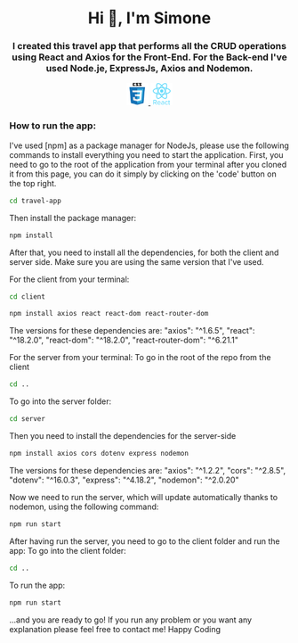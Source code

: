 <h1 align="center">Hi 👋, I'm Simone</h1>
<h3 align="center">I created this travel app that performs all the CRUD operations using React and Axios for the Front-End. For the Back-end I've used Node.je, ExpressJs, Axios and Nodemon.

<a href="https://www.w3schools.com/css/" target="_blank" rel="noreferrer"> <img src="https://raw.githubusercontent.com/devicons/devicon/master/icons/css3/css3-original-wordmark.svg" alt="css3" width="40" height="40"/> </a>
<a href="https://reactjs.org/" target="_blank" rel="noreferrer"> <img src="https://raw.githubusercontent.com/devicons/devicon/master/icons/react/react-original-wordmark.svg" alt="react" width="40" height="40"/> </a>

<h3 align="left">How to run the app: </h3>
I've used [npm] as a package manager for NodeJs, please use the following commands to install everything you need to start the application.
First, you need to go to the root of the application from your terminal after you cloned it from this page, you can do it simply by clicking on the 'code' button on the top right.

```bash
cd travel-app
```

Then install the package manager:

```bash
npm install
```
After that, you need to install all the dependencies, for both the client and server side. Make sure you are using the same version that I've used.

For the client from your terminal:

```bash
cd client
```
```bash
npm install axios react react-dom react-router-dom
```

The versions for these dependencies are:
  "axios": "^1.6.5",
  "react": "^18.2.0",
  "react-dom": "^18.2.0",
  "react-router-dom": "^6.21.1"

For the server from your terminal:
To go in the root of the repo from the client
```bash
cd ..
```
To go into the server folder:
```bash
cd server
```
Then you need to install the dependencies for the server-side
```bash
npm install axios cors dotenv express nodemon
```

The versions for these dependencies are:
    "axios": "^1.2.2",
    "cors": "^2.8.5",
    "dotenv": "^16.0.3",
    "express": "^4.18.2",
    "nodemon": "^2.0.20"

Now we need to run the server, which will update automatically thanks to nodemon, using the following command:

```bash
npm run start
```

After having run the server, you need to go to the client folder and run the app:
To go into the client folder:
```bash
cd ..
```
To run the app:
```bash
npm run start
```

<p>...and you are ready to go! 
If you run any problem or you want any explanation please feel free to contact me!
Happy Coding 
</p>

